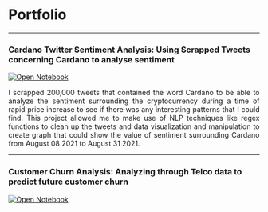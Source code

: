 # Portfolio
---
### Cardano Twitter Sentiment Analysis: Using Scrapped Tweets concerning Cardano to analyse sentiment

[![Open Notebook](https://img.shields.io/badge/jupyter-open%20notebook-blue)](Exploration.html)

<div style="text-align: justify">I scrapped 200,000 tweets that contained the word Cardano to be able to analyze the sentiment surrounding the cryptocurrency during a time of rapid price increase to see if there was any interesting patterns that I could find. This project allowed me to make use of NLP techniques like regex functions to clean up the tweets and data visualization and manipulation to create graph that could show the value of sentiment surrounding Cardano from August 08 2021 to August 31 2021. </div>

---
### Customer Churn Analysis: Analyzing through Telco data to predict future customer churn

[![Open Notebook](https://img.shields.io/badge/jupyter-open%20notebook-blue)](CustomerChurn.html)
